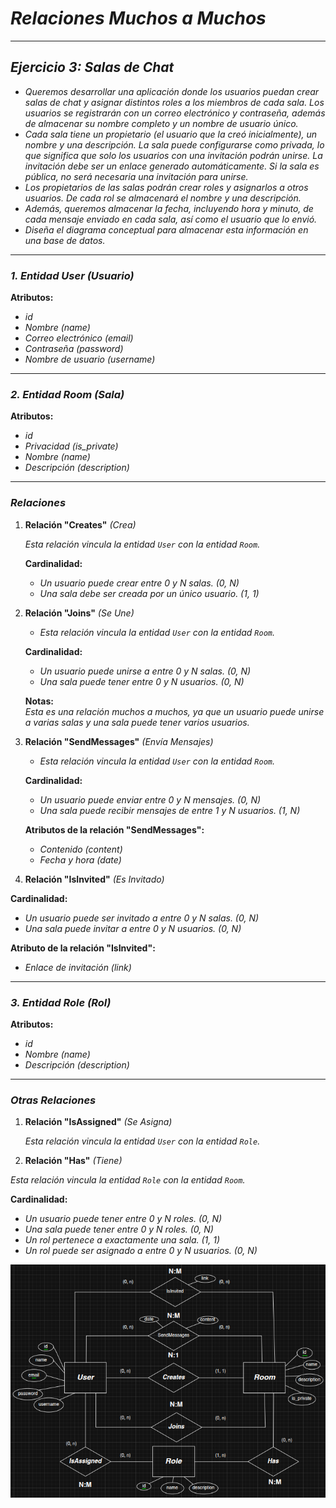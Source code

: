 <!-- Autor: Daniel Benjamin Perez Morales -->
<!-- GitHub: https://github.com/D4nitrix13 -->
<!-- GitLab: https://gitlab.com/D4nitrix13 -->
<!-- Correo electrónico: danielperezdev@proton.me -->

# ***Relaciones Muchos a Muchos***

---

## ***Ejercicio 3: Salas de Chat***

- *Queremos desarrollar una aplicación donde los usuarios puedan crear salas de chat y asignar distintos roles a los miembros de cada sala. Los usuarios se registrarán con un correo electrónico y contraseña, además de almacenar su nombre completo y un nombre de usuario único.*
- *Cada sala tiene un propietario (el usuario que la creó inicialmente), un nombre y una descripción. La sala puede configurarse como privada, lo que significa que solo los usuarios con una invitación podrán unirse. La invitación debe ser un enlace generado automáticamente. Si la sala es pública, no será necesaria una invitación para unirse.*
- *Los propietarios de las salas podrán crear roles y asignarlos a otros usuarios. De cada rol se almacenará el nombre y una descripción.*
- *Además, queremos almacenar la fecha, incluyendo hora y minuto, de cada mensaje enviado en cada sala, así como el usuario que lo envió.*
- *Diseña el diagrama conceptual para almacenar esta información en una base de datos.*

---

### ***1. Entidad User (Usuario)***

**Atributos:**

- *id*
- *Nombre (name)*
- *Correo electrónico (email)*
- *Contraseña (password)*
- *Nombre de usuario (username)*

---

### ***2. Entidad Room (Sala)***

**Atributos:**

- *id*
- *Privacidad (is_private)*
- *Nombre (name)*
- *Descripción (description)*

---

### ***Relaciones***

1. **Relación "Creates"** *(Crea)*

    *Esta relación vincula la entidad `User` con la entidad `Room`.*

    **Cardinalidad:**

    - *Un usuario puede crear entre 0 y N salas. (0, N)*
    - *Una sala debe ser creada por un único usuario. (1, 1)*

2. **Relación "Joins"** *(Se Une)*

   - *Esta relación vincula la entidad `User` con la entidad `Room`.*

   **Cardinalidad:**

   - *Un usuario puede unirse a entre 0 y N salas. (0, N)*
   - *Una sala puede tener entre 0 y N usuarios. (0, N)*

   **Notas:**  
   *Esta es una relación muchos a muchos, ya que un usuario puede unirse a varias salas y una sala puede tener varios usuarios.*

3. **Relación "SendMessages"** *(Envía Mensajes)*

   - *Esta relación vincula la entidad `User` con la entidad `Room`.*

   **Cardinalidad:**

   - *Un usuario puede enviar entre 0 y N mensajes. (0, N)*
   - *Una sala puede recibir mensajes de entre 1 y N usuarios. (1, N)*

   **Atributos de la relación "SendMessages":**

   - *Contenido (content)*
   - *Fecha y hora (date)*

4. **Relación "IsInvited"** *(Es Invitado)*

**Cardinalidad:**

- *Un usuario puede ser invitado a entre 0 y N salas. (0, N)*
- *Una sala puede invitar a entre 0 y N usuarios. (0, N)*

**Atributo de la relación "IsInvited":**

- *Enlace de invitación (link)*

---

### ***3. Entidad Role (Rol)***

**Atributos:**

- *id*
- *Nombre (name)*
- *Descripción (description)*

---

### ***Otras Relaciones***

1. **Relación "IsAssigned"** *(Se Asigna)*

    *Esta relación vincula la entidad `User` con la entidad `Role`.*

2. **Relación "Has"** *(Tiene)*

*Esta relación vincula la entidad `Role` con la entidad `Room`.*

**Cardinalidad:**

- *Un usuario puede tener entre 0 y N roles. (0, N)*
- *Una sala puede tener entre 0 y N roles. (0, N)*
- *Un rol pertenece a exactamente una sala. (1, 1)*
- *Un rol puede ser asignado a entre 0 y N usuarios. (0, N)*

*![Image ImageRelacionesMuchosAMuchos](/Images/ImageRelacionesMuchosAMuchos.png "/Images/ImageRelacionesMuchosAMuchos.png")*
